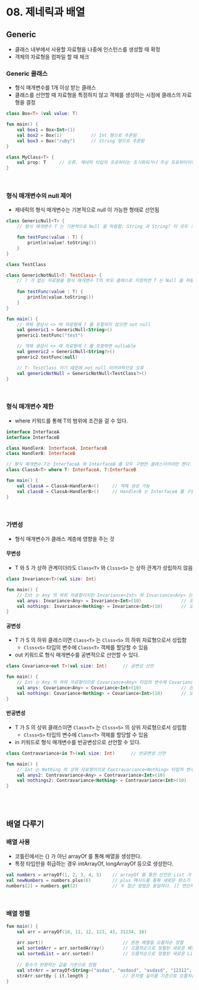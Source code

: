 # 08. 제네릭과 배열

## Generic
- 클래스 내부에서 사용할 자료형을 나중에 인스턴스를 생성할 때 확정
- 객체의 자료형을 컴파일 할 때 체크

### Generic 클래스
- 형식 매개변수를 1개 이상 받는 클래스
- 클래스를 선언할 때 자료형을 특정하지 않고 객체를 생성하는 시점에 클래스의 자료형을 결정
```kotlin
class Box<T> (val value: T)

fun main() {
    val box1 = Box<Int>(1)
    val box2 = Box(1)           // Int 형으로 추론됨
    val box3 = Box("ruby")      // String 형으로 추론됨
}

class MyClass<T> {
    val prop: T     // 오류. 제네릭 타입의 프로퍼티는 초기화되거나 추상 프로퍼티이어야 함
}
```

<br/>

### 형식 매개변수의 null 제어
- 제네릭의 형식 매개변수는 기본적으로 null 이 가능한 형태로 선언됨
```kotlin
class GenericNull<T> {
    // 형식 매개변수 T 는 기본적으로 Null 을 허용함. String 과 String? 이 모두 가능

    fun testFunc(value : T) {
        println(value?.toString())
    }
}

class TestClass

class GenericNotNull<T: TestClass> {
    // ? 가 없는 자료형을 형식 매개변수 T의 부모 클래스로 지정하면 T 는 Null 을 허용하지 않음
    
    fun testFunc(value : T) {
        println(value.toString())
    }
}

fun main() {
    // 객체 생성시 <> 에 자료형에 ? 를 포함하지 않으면 not null
    val generic1 = GenericNull<String>()
    generic1.testFunc("test")

    // 객체 생성시 <> 에 자료형에 ? 를 포함하면 nullable
    val generic2 = GenericNull<String?>()
    generic2.testFunc(null)

    // T: TestClass 이기 때문에 not null 이어야하므로 오류
    val genericNotNull = GenericNotNull<TestClass?>()
}
```

<br/>

### 형식 매개변수 제한
- where 키워드를 통해 T의 범위에 조건을 걸 수 있다.
```kotlin
interface InterfaceA
interface InterfaceB

class HandlerA: InterfaceA, InterfaceB
class HandlerB: InterfaceB

// 형식 매개변수 T는 InterfaceA 와 InterfaceB 를 모두 구현한 클래스이어야만 한다.
class ClassA<T> where T: InterfaceA, T:InterfaceB

fun main() {
    val classA = ClassA<HandlerA>()     // 객체 생성 가능
    val classB = ClassA<HandlerB>()     // HandlerB 는 InterfaceA 를 구현하지 않았으므로 오류 발생
}
```

<br/>

### 가변성
- 형식 매개변수가 클래스 계층에 영향을 주는 것
#### 무변성
- T 와 S 가 상하 관계이더라도 `Class<T>` 와 `Clsss<S>` 는 상하 관계가 성립하지 않음
```kotlin
class Invariance<T>(val size: Int)

fun main() {
    // Int 는 Any 의 하위 자료형이지만 Invariance<Int> 와 Invariance<Any> 는 서로 상하 관계가 성립하지 않음
    val anys: Invariance<Any> = Invariance<Int>(10)               // 오류. 자료형 불일치
    val nothings: Invariance<Nothing> = Invariance<Int>(10)       // 오류. 자료형 불일치
}
```

#### 공변성
- T 가 S 의 하위 클래스이면 `Class<T>` 는 `Clsss<S>` 의 하위 자료형으로서 성립함
  - `Clsss<S>` 타입의 변수에 `Class<T>` 객체를 할당할 수 있음
- out 키워드로 형식 매개변수를 공변적으로 선언할 수 있다.
```kotlin
class Covariance<out T>(val size: Int)      // 공변성 선언

fun main() {
    // Int 는 Any 의 하위 자료형이므로 Covariance<Any> 타입의 변수에 Covariance<Int> 객체를 생성할 수 있음
    val anys: Covariance<Any> = Covariance<Int>(10)               // 관계 성립으로 객체 생성 가능
    val nothings: Covariance<Nothing> = Covariance<Int>(10)       // 오류. 자료형 불일치
}
```

#### 반공변성
- T 가 S 의 상위 클래스이면 `Class<T>` 는 `Clsss<S>` 의 상위 자료형으로서 성립함
  - `Clsss<S>` 타입의 변수에 `Class<T>` 객체를 할당할 수 있음
- in 키워드로 형식 매개변수를 반공변성으로 선언할 수 있다.
```kotlin
class Contravariance<in T>(val size: Int)      // 반공변성 선언

fun main() {
    // Int 는 Nothing 의 상위 자료형이므로 Contravariance<Nothing> 타입의 변수에 Contravariance<Int> 객체를 생성할 수 있음
    val anys2: Contravariance<Any> = Contravariance<Int>(10)               // 오류. 자료형 불일치
    val nothings2: Contravariance<Nothing> = Contravariance<Int>(10)       // 관계 성립으로 객체 생성 가능
}
```

<br/><br/>

## 배열 다루기
### 배열 사용
- 코틀린에서는 {} 가 아닌 arrayOf 를 통해 배열을 생성한다.
- 특정 타입만을 취급하는 경우 intArrayOf, longArrayOf 등으로 생성한다.
```kotlin
val numbers = arrayOf(1, 2, 3, 4, 5)    // arrayOf 를 통한 선언은 List 가 아닌 배열이므로 원소를 추가할 수 없다.
val newNumbers = numbers.plus(6)        // plus 메서드를 통해 새로운 원소가 추가된 '새 배열' 을 생성한다.
numbers[2] = numbers.get(2)             // 두 접근 방법은 동일하다. [] 연산자가 연산자 오버로딩 되어있다.
```

<br/>

### 배열 정렬
```kotlin
fun main() {
    val arr = arrayOf(10, 11, 12, 123, 43, 31234, 16)
  
    arr.sort()                              // 원본 배열을 오름차순 정렬
    val sortedArr = arr.sortedArray()       // 오름차순으로 정렬된 새로운 배열을 생성하여 반환. 원본은 변경되지 않음
    val sortedList = arr.sorted()           // 오름차순으로 정렬된 새로운 List 를 반환. 원본은 변경되지 않음
  
    // 함수가 반환하는 값을 기준으로 정렬
    val strArr = arrayOf<String>("asdas", "asdasd", "asdasd", "12312", "fgfdsgasd", "as")
    strArr.sortBy { it.length }             // 문자열 길이를 기준으로 오름차순 정렬
}
```
